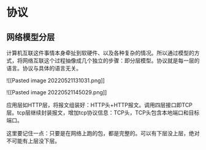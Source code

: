 # 协议 
## 网络模型分层
计算机互联这件事情本身牵扯到软硬件、以及各种复杂的情况。所以通过模型的方式，将网络互联这个过程抽像成几个独立的步骤：即分层模型。协议就是每一层的语言。协议与具体的语言无关。

![[Pasted image 20220521131031.png]]



![[Pasted image 20220521145029.png]]


应用层如HTTP层，将报文组装好：HTTP头+HTTP报文。调用四层接口即TCP层。tcp层继续封装报文，增加tcp协议信息：TCP头，TCP头包含本地端口和目标端口。


这里要记住一点：只要是在网络上跑的包，都是完整的。可以有下层没上层，绝对不可能有上层没下层。